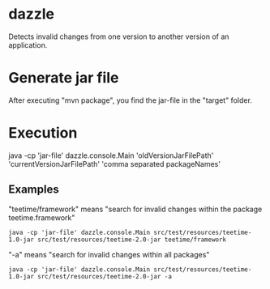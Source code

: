 # dazzle
Detects invalid changes from one version to another version of an application.

# Generate jar file
After executing "mvn package", you find the jar-file in the "target" folder.

# Execution
java -cp 'jar-file' dazzle.console.Main 'oldVersionJarFilePath' 'currentVersionJarFilePath' 'comma separated packageNames'

## Examples
"teetime/framework" means "search for invalid changes within the package teetime.framework"

`java -cp 'jar-file' dazzle.console.Main src/test/resources/teetime-1.0-jar src/test/resources/teetime-2.0-jar teetime/framework`

"-a" means "search for invalid changes within all packages"

`java -cp 'jar-file' dazzle.console.Main src/test/resources/teetime-1.0-jar src/test/resources/teetime-2.0-jar -a`
